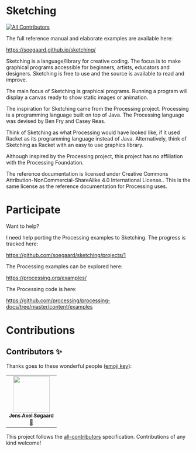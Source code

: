 # Sketching
<!-- ALL-CONTRIBUTORS-BADGE:START - Do not remove or modify this section -->
[![All Contributors](https://img.shields.io/badge/all_contributors-1-orange.svg?style=flat-square)](#contributors-)
<!-- ALL-CONTRIBUTORS-BADGE:END -->

The full reference manual and elaborate examples are available here:

https://soegaard.github.io/sketching/


Sketching is a language/library for creative coding. The focus is to make graphical programs accessible for beginners, artists, educators and designers. Sketching is free to use and the source is available to read and improve.

The main focus of Sketching is graphical programs. Running a program will display a canvas ready to show static images or animation.

The inspiration for Sketching came from the Processing project. Processing is a programming language built on top of Java. The Processing language was devised by Ben Fry and Casey Reas.

Think of Sketching as what Processing would have looked like, if it used Racket as its programming language instead of Java. Alternatively, think of Sketching as Racket with an easy to use graphics library.

Although inspired by the Processing project, this project has no affiliation with the Processing Foundation.

The reference documentation is licensed under Creative Commons Attribution-NonCommercial-ShareAlike 4.0 International License.. This is the same license as the reference documentation for Processing uses.

# Participate

Want to help? 

I need help porting the Processing examples to Sketching.
The progress is tracked here:

https://github.com/soegaard/sketching/projects/1

The Processing examples can be explored here:

https://processing.org/examples/

The Processing code is here:

https://github.com/processing/processing-docs/tree/master/content/examples

# Contributions



## Contributors ✨

Thanks goes to these wonderful people ([emoji key](https://allcontributors.org/docs/en/emoji-key)):

<!-- ALL-CONTRIBUTORS-LIST:START - Do not remove or modify this section -->
<!-- prettier-ignore-start -->
<!-- markdownlint-disable -->
<table>
  <tr>
    <td align="center"><a href="https://racket-stories.com"><img src="https://avatars.githubusercontent.com/u/461765?v=4?s=100" width="100px;" alt=""/><br /><sub><b>Jens Axel Søgaard</b></sub></a><br /><a href="https://github.com/soegaard/sketching/commits?author=soegaard" title="Documentation">📖</a></td>
  </tr>
</table>

<!-- markdownlint-restore -->
<!-- prettier-ignore-end -->

<!-- ALL-CONTRIBUTORS-LIST:END -->

This project follows the [all-contributors](https://github.com/all-contributors/all-contributors) specification. Contributions of any kind welcome!